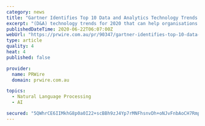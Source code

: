 ```yaml
---
category: news
title: "Gartner Identifies Top 10 Data and Analytics Technology Trends for 2020"
excerpt: "(D&A) technology trends for 2020 that can help organisations prepare for a post-pandemic reset. “To innovate their way beyond COVID-19, data and analytics leaders require an ever-increasing speed and scale of analysis in terms of both processing and access to succeed,"
publishedDateTime: 2020-06-22T06:07:00Z
webUrl: "https://prwire.com.au/pr/90347/gartner-identifies-top-10-data-and-analytics-technology-trends-for-2020"
type: article
quality: 4
heat: 4
published: false

provider:
  name: PRWire
  domain: prwire.com.au

topics:
  - Natural Language Processing
  - AI

secured: "5QWhrCE6IIMkhG8p0a0I22+scBBh9zJ4Yp7rMNFhsnvDh+oNJvFnbAoCH7RmpNTICrOl0PaIacYzOGX2e1edpqE+feHv3PNXGhBkycZWY6Vtqd4L0PVIQZFyb3z0UUrUONdb3EfLT1g5qvY609ANZJyRaw9CboxhMNJV+CATWWLmUUhQzwhcoBQRVRpJDe/GzgHKNC+vBp/wJcLsbkwJUGGPdkqy9B7D9YhIINWswREs9hMgwkea8O9vGKqvpOU+ODZLqH52U/NJF8+qCaX7G9sXDMNKkl2dz4wfRKWHS+CUH3p3m3o05umD67Bi7wwuwqmnd7aP0WgvJU88qTISNw==;cYDdiBUFKiA/T0PbNdgrVA=="
---
```


